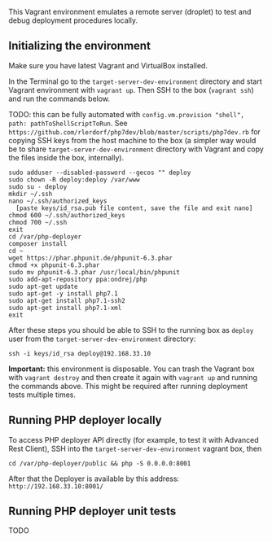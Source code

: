 This Vagrant environment emulates a remote server (droplet) to test and debug deployment procedures locally. 

## Initializing the environment

Make sure you have latest Vagrant and VirtualBox installed.

In the Terminal go to the `target-server-dev-environment` directory and start Vagrant environment with `vagrant up`. Then SSH to the box (`vagrant ssh`) and run the commands below. 

TODO: this can be fully automated with `config.vm.provision "shell", path: pathToShellScriptToRun`. See `https://github.com/rlerdorf/php7dev/blob/master/scripts/php7dev.rb` for copying SSH keys from the host machine to the box (a simpler way would be to share `target-server-dev-environment` directory with Vagrant and copy the files inside the box, internally).

```
sudo adduser --disabled-password --gecos "" deploy
sudo chown -R deploy:deploy /var/www
sudo su - deploy
mkdir ~/.ssh
nano ~/.ssh/authorized_keys
  [paste keys/id_rsa.pub file content, save the file and exit nano]
chmod 600 ~/.ssh/authorized_keys
chmod 700 ~/.ssh
exit
cd /var/php-deployer
composer install
cd ~
wget https://phar.phpunit.de/phpunit-6.3.phar
chmod +x phpunit-6.3.phar
sudo mv phpunit-6.3.phar /usr/local/bin/phpunit
sudo add-apt-repository ppa:ondrej/php
sudo apt-get update
sudo apt-get -y install php7.1
sudo apt-get install php7.1-ssh2
sudo apt-get install php7.1-xml
exit
```

After these steps you should be able to SSH to the running box as `deploy` user from the `target-server-dev-environment` directory: 

```
ssh -i keys/id_rsa deploy@192.168.33.10
```

**Important:** this environment is disposable. You can trash the Vagrant box with `vagrant destroy` and then create it again with `vagrant up` and running the commands above. This might be required after running deployment tests multiple times.

## Running PHP deployer locally

To access PHP deployer API directly (for example, to test it with Advanced Rest Client), SSH into the `target-server-dev-environment` vagrant box, then

```
cd /var/php-deployer/public && php -S 0.0.0.0:8001
```

After that the Deployer is available by this address: `http://192.168.33.10:8001/`

## Running PHP deployer unit tests

TODO
